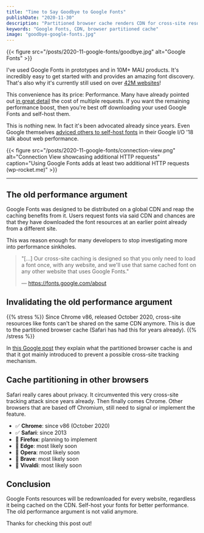 ```yaml
---
title: "Time to Say Goodbye to Google Fonts"
publishDate: "2020-11-30"
description: "Partitioned browser cache renders CDN for cross-site resources unusuable."
keywords: "Google Fonts, CDN, browser partitioned cache"
image: "goodbye-google-fonts.jpg"
---
```


{{< figure src="/posts/2020-11-google-fonts/goodbye.jpg" alt="Google Fonts" >}}

I've used Google Fonts in prototypes and in 10M+ MAU products. It's incredibly easy to get started with and provides an amazing font discovery. That's also why it's currently still used on over [42M websites](https://trends.builtwith.com/websitelist/Google-Font-API)!

This convenience has its price: Performance. Many have already pointed out [in great detail](https://wp-rocket.me/blog/self-hosting-google-fonts/) the cost of multiple requests. If you want the remaining performance boost, then you're best off downloading your used Google Fonts and self-host them.

This is nothing new. In fact it's been advocated already since years. Even Google themselves [adviced others to self-host fonts](https://www.youtube.com/watch?v=Mv-l3-tJgGk&feature=youtu.be&t=24m58s) in their Google I/O '18 talk about web performance.

{{< figure src="/posts/2020-11-google-fonts/connection-view.png" alt="Connection View showcasing additional HTTP requests" caption="Using Google Fonts adds at least two additional HTTP requests (wp-rocket.me)" >}}

---

## The old performance argument

Google Fonts was designed to be distributed on a global CDN and reap the caching benefits from it. Users request fonts via said CDN and chances are that they have downloaded the font resources at an earlier point already from a different site.

This was reason enough for many developers to stop investigating more into performance sinkholes.

> "[...] Our cross-site caching is designed so that you only need to load a font once, with any website, and we'll use that same cached font on any other website that uses Google Fonts."
>
> — https://fonts.google.com/about

## Invalidating the old performance argument

{{% stress %}}
Since Chrome v86, released October 2020, cross-site resources like fonts can't be shared on the same CDN anymore. This is due to the partitioned browser cache (Safari has had this for years already).
{{% /stress %}}

In [this Google post](https://developers.google.com/web/updates/2020/10/http-cache-partitioning) they explain what the partitioned browser cache is and that it got mainly introduced to prevent a possible cross-site tracking mechanism.

## Cache partitioning in other browsers

Safari really cares about privacy. It circumvented this very cross-site tracking attack since years already. Then finally comes Chrome. Other browsers that are based off Chromium, still need to signal or implement the feature.

- ✅ **Chrome**: since v86 (October 2020)
- ✅ **Safari**: since 2013
- 🚫 **Firefox**: planning to implement
- 🚫 **Edge**: most likely soon
- 🚫 **Opera**: most likely soon
- 🚫 **Brave**: most likely soon
- 🚫 **Vivaldi**: most likely soon

## Conclusion

Google Fonts resources will be redownloaded for every website, regardless it being cached on the CDN. Self-host your fonts for better performance. The old performance argument is not valid anymore.

Thanks for checking this post out!
